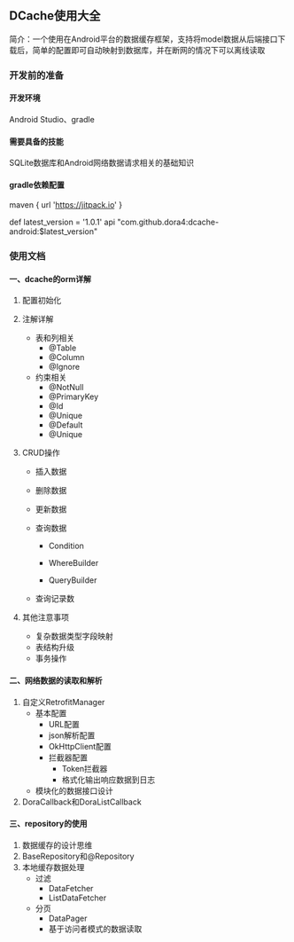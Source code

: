 ## DCache使用大全

简介：一个使用在Android平台的数据缓存框架，支持将model数据从后端接口下载后，简单的配置即可自动映射到数据库，并在断网的情况下可以离线读取



### 开发前的准备

#### 开发环境

Android Studio、gradle

#### 需要具备的技能

SQLite数据库和Android网络数据请求相关的基础知识

#### gradle依赖配置

maven { url 'https://jitpack.io' }

def latest_version = '1.0.1'
api "com.github.dora4:dcache-android:$latest_version"



### 使用文档

#### 一、dcache的orm详解

1. 配置初始化

2. 注解详解

   - 表和列相关
     - @Table
     - @Column
     - @Ignore
   - 约束相关
     - @NotNull
     - @PrimaryKey
     - @Id
     - @Unique
     - @Default
     - @Unique

3. CRUD操作

   - 插入数据

   - 删除数据

   - 更新数据

   - 查询数据

     - Condition

     - WhereBuilder
     - QueryBuilder

   - 查询记录数

4. 其他注意事项

   - 复杂数据类型字段映射
   - 表结构升级
   - 事务操作

#### 二、网络数据的读取和解析

1. 自定义RetrofitManager
   - 基本配置
     - URL配置
     - json解析配置
     - OkHttpClient配置
     - 拦截器配置
       - Token拦截器
       - 格式化输出响应数据到日志
   - 模块化的数据接口设计
2. DoraCallback和DoraListCallback

#### 三、repository的使用

1. 数据缓存的设计思维
2. BaseRepository和@Repository
3. 本地缓存数据处理
   - 过滤
     - DataFetcher
     - ListDataFetcher
   - 分页
     - DataPager
     - 基于访问者模式的数据读取
